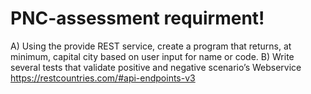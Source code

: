 # PNC-assessment requirment!
A)	Using the provide REST service, create a program that returns, at minimum, capital city based on user input for name or code.
B)	Write several tests that validate positive and negative scenario’s
Webservice	https://restcountries.com/#api-endpoints-v3


